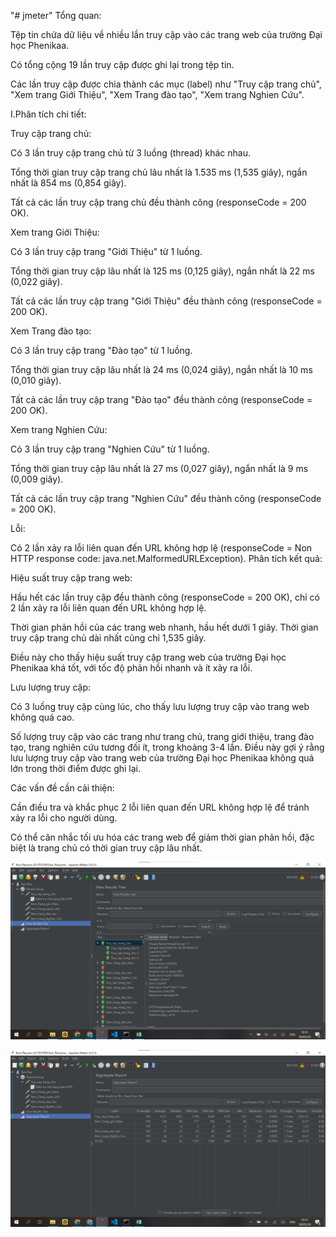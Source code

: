 "# jmeter" 
Tổng quan:

Tệp tin chứa dữ liệu về nhiều lần truy cập vào các trang web của trường Đại học Phenikaa.

Có tổng cộng 19 lần truy cập được ghi lại trong tệp tin.

Các lần truy cập được chia thành các mục (label) như "Truy cập trang chủ", "Xem trang Giới Thiệu", "Xem Trang đào tạo", "Xem trang Nghien Cứu".

I.Phân tích chi tiết:

Truy cập trang chủ:

Có 3 lần truy cập trang chủ từ 3 luồng (thread) khác nhau.

Tổng thời gian truy cập trang chủ lâu nhất là 1.535 ms (1,535 giây), ngắn nhất là 854 ms (0,854 giây).

Tất cả các lần truy cập trang chủ đều thành công (responseCode = 200 OK).

Xem trang Giới Thiệu:

Có 3 lần truy cập trang "Giới Thiệu" từ 1 luồng.

Tổng thời gian truy cập lâu nhất là 125 ms (0,125 giây), ngắn nhất là 22 ms (0,022 giây).

Tất cả các lần truy cập trang "Giới Thiệu" đều thành công (responseCode = 200 OK).

Xem Trang đào tạo:

Có 3 lần truy cập trang "Đào tạo" từ 1 luồng.

Tổng thời gian truy cập lâu nhất là 24 ms (0,024 giây), ngắn nhất là 10 ms (0,010 giây).

Tất cả các lần truy cập trang "Đào tạo" đều thành công (responseCode = 200 OK).

Xem trang Nghien Cứu:

Có 3 lần truy cập trang "Nghien Cứu" từ 1 luồng.

Tổng thời gian truy cập lâu nhất là 27 ms (0,027 giây), ngắn nhất là 9 ms (0,009 giây).

Tất cả các lần truy cập trang "Nghien Cứu" đều thành công (responseCode = 200 OK).

Lỗi:

Có 2 lần xảy ra lỗi liên quan đến URL không hợp lệ (responseCode = Non HTTP response code: java.net.MalformedURLException).
Phân tích kết quả:

Hiệu suất truy cập trang web:

Hầu hết các lần truy cập đều thành công (responseCode = 200 OK), chỉ có 2 lần xảy ra lỗi liên quan đến URL không hợp lệ.

Thời gian phản hồi của các trang web nhanh, hầu hết dưới 1 giây. Thời gian truy cập trang chủ dài nhất cũng chỉ 1,535 giây.

Điều này cho thấy hiệu suất truy cập trang web của trường Đại học Phenikaa khá tốt, với tốc độ phản hồi nhanh và ít xảy ra lỗi.

Lưu lượng truy cập:

Có 3 luồng truy cập cùng lúc, cho thấy lưu lượng truy cập vào trang web không quá cao.

Số lượng truy cập vào các trang như trang chủ, trang giới thiệu, trang đào tạo, trang nghiên cứu tương đối ít, trong khoảng 
3-4 lần.
Điều này gợi ý rằng lưu lượng truy cập vào trang web của trường Đại học Phenikaa không quá lớn trong thời điểm được ghi lại.

Các vấn đề cần cải thiện:

Cần điều tra và khắc phục 2 lỗi liên quan đến URL không hợp lệ để tránh xảy ra lỗi cho người dùng.

Có thể cân nhắc tối ưu hóa các trang web để giảm thời gian phản hồi, đặc biệt là trang chủ có thời gian truy cập lâu nhất.

![alt text](<Screenshot 2024-05-30 103128.png>)

![alt text](<Screenshot 2024-05-30 103110.png>)
